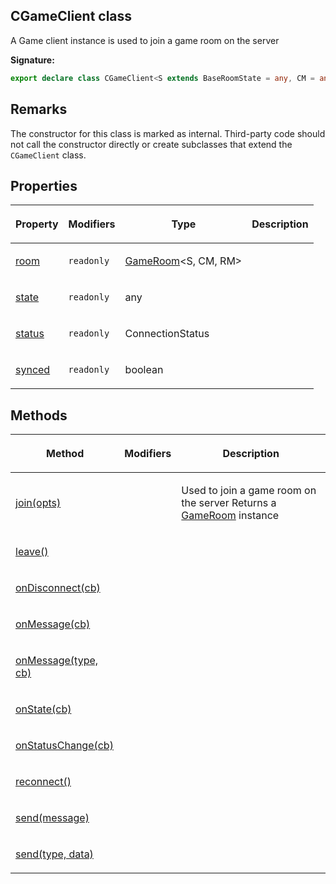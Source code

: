 
## CGameClient class

A Game client instance is used to join a game room on the server

**Signature:**

```typescript
export declare class CGameClient<S extends BaseRoomState = any, CM = any, RM = any> 
```

## Remarks

The constructor for this class is marked as internal. Third-party code should not call the constructor directly or create subclasses that extend the `CGameClient` class.

## Properties

<table><thead><tr><th>

Property


</th><th>

Modifiers


</th><th>

Type


</th><th>

Description


</th></tr></thead>
<tbody><tr><td>

[room](/reference/cgameclient/room.md)


</td><td>

`readonly`


</td><td>

[GameRoom](/reference/gameroom.md)<!-- -->&lt;S, CM, RM&gt;


</td><td>


</td></tr>
<tr><td>

[state](/reference/cgameclient/state.md)


</td><td>

`readonly`


</td><td>

any


</td><td>


</td></tr>
<tr><td>

[status](/reference/cgameclient/status.md)


</td><td>

`readonly`


</td><td>

ConnectionStatus


</td><td>


</td></tr>
<tr><td>

[synced](/reference/cgameclient/synced.md)


</td><td>

`readonly`


</td><td>

boolean


</td><td>


</td></tr>
</tbody></table>

## Methods

<table><thead><tr><th>

Method


</th><th>

Modifiers


</th><th>

Description


</th></tr></thead>
<tbody><tr><td>

[join(opts)](/reference/cgameclient/join.md)


</td><td>


</td><td>

Used to join a game room on the server Returns a [GameRoom](/reference/gameroom.md) instance


</td></tr>
<tr><td>

[leave()](/reference/cgameclient/leave.md)


</td><td>


</td><td>


</td></tr>
<tr><td>

[onDisconnect(cb)](/reference/cgameclient/ondisconnect.md)


</td><td>


</td><td>


</td></tr>
<tr><td>

[onMessage(cb)](/reference/cgameclient/onmessage.md)


</td><td>


</td><td>


</td></tr>
<tr><td>

[onMessage(type, cb)](/reference/cgameclient/onmessage_1.md)


</td><td>


</td><td>


</td></tr>
<tr><td>

[onState(cb)](/reference/cgameclient/onstate.md)


</td><td>


</td><td>


</td></tr>
<tr><td>

[onStatusChange(cb)](/reference/cgameclient/onstatuschange.md)


</td><td>


</td><td>


</td></tr>
<tr><td>

[reconnect()](/reference/cgameclient/reconnect.md)


</td><td>


</td><td>


</td></tr>
<tr><td>

[send(message)](/reference/cgameclient/send.md)


</td><td>


</td><td>


</td></tr>
<tr><td>

[send(type, data)](/reference/cgameclient/send_1.md)


</td><td>


</td><td>


</td></tr>
</tbody></table>
